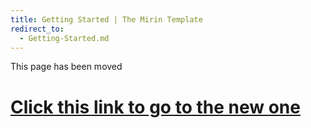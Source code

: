 ```yaml
---
title: Getting Started | The Mirin Template
redirect_to: 
  - Getting-Started.md
---
```


This page has been moved
# [Click this link to go to the new one](/Getting-Started)
